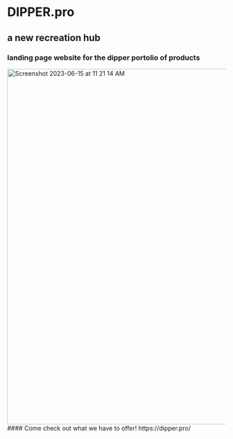 # DIPPER.pro
## a new recreation hub
### landing page website for the dipper portolio of products
<img width="819" alt="Screenshot 2023-06-15 at 11 21 14 AM" src="https://github.com/chasetmartin/Dipper_Recreation/assets/36861079/005ebe16-4d85-4397-999c-f3c2a3848edf">
#### Come check out what we have to offer! https://dipper.pro/
